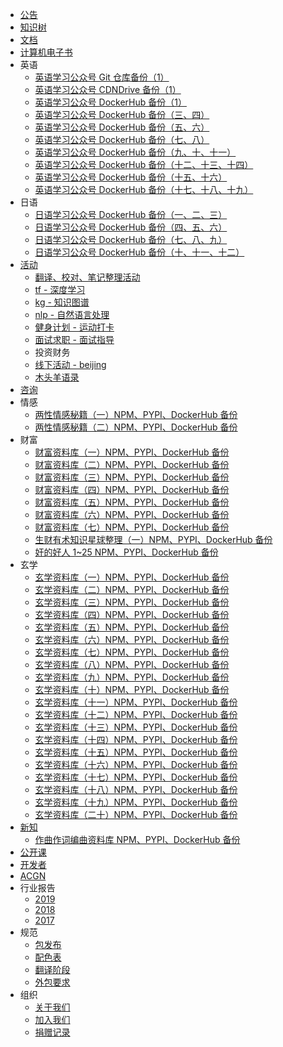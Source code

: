 +   [公告](README.md)
+   [知识树](docs/tree/README.md)
+   [文档](docs/docs/README.md)
+   [计算机电子书](http://it-ebooks.apachecn.org)
+   英语
    +   [英语学习公众号 Git 仓库备份（1）](docs/english/english1.md)
    +   [英语学习公众号 CDNDrive 备份（1）](docs/english/english1-cdndrive.md)
    +   [英语学习公众号 DockerHub 备份（1）](docs/english/english1-dockerhub.md)
    +   [英语学习公众号 DockerHub 备份（三、四）](docs/english/english3-4-dockerhub.md)
    +   [英语学习公众号 DockerHub 备份（五、六）](docs/english/english5-6-dockerhub.md)
    +   [英语学习公众号 DockerHub 备份（七、八）](docs/english/english7-8-dockerhub.md)
    +   [英语学习公众号 DockerHub 备份（九、十、十一）](docs/english/english9-10-11-dockerhub.md)
    +   [英语学习公众号 DockerHub 备份（十二、十三、十四）](docs/english/english12-13-14-dockerhub.md)
    +   [英语学习公众号 DockerHub 备份（十五、十六）](docs/english/english15-16-dockerhub.md)
    +   [英语学习公众号 DockerHub 备份（十七、十八、十九）](docs/english/english17-18-19-dockerhub.md)
+   日语
    +   [日语学习公众号 DockerHub 备份（一、二、三）](docs/japanese/japanese1-2-3-dockerhub.md)
    +   [日语学习公众号 DockerHub 备份（四、五、六）](docs/japanese/japanese4-5-6-dockerhub.md)
    +   [日语学习公众号 DockerHub 备份（七、八、九）](docs/japanese/japanese7-8-9-dockerhub.md)
    +   [日语学习公众号 DockerHub 备份（十、十一、十二）](docs/japanese/japanese10-11-12-dockerhub.md)
+   [活动](docs/activity/README.md)
    +   [翻译、校对、笔记整理活动](docs/activity/docs-activity.md)
    +   [tf - 深度学习](docs/activity/dl-tensorflow.md)
    +   [kg - 知识图谱](docs/activity/kg-learning.md)
    +   [nlp - 自然语言处理](docs/activity/nlp-python-nltk.md)
    +   [健身计划 - 运动打卡](docs/activity/run-exercise.md)
    +   [面试求职 - 面试指导](docs/activity/job-interview.md)
    +   投资财务
    +   [线下活动 - beijing](docs/activity/meet-beijing.md)
    +   [木头羊语录](https://github.com/apachecn/home/issues/187)
+   [咨询](docs/map/README.md)
+   情感
    +   [两性情感秘籍（一）NPM、PYPI、DockerHub 备份](docs/loving/loving-books-part1-dockerhub.md)
    +   [两性情感秘籍（二）NPM、PYPI、DockerHub 备份](docs/loving/loving-books-part2-dockerhub.md)
+   财富
    +   [财富资料库（一）NPM、PYPI、DockerHub 备份](docs/wealth/wealth1-dockerhub.md)
    +   [财富资料库（二）NPM、PYPI、DockerHub 备份](docs/wealth/wealth2-dockerhub.md)
    +   [财富资料库（三）NPM、PYPI、DockerHub 备份](docs/wealth/wealth3-dockerhub.md)
    +   [财富资料库（四）NPM、PYPI、DockerHub 备份](docs/wealth/wealth4-dockerhub.md)
    +   [财富资料库（五）NPM、PYPI、DockerHub 备份](docs/wealth/wealth5-dockerhub.md)
    +   [财富资料库（六）NPM、PYPI、DockerHub 备份](docs/wealth/wealth6-dockerhub.md)
    +   [财富资料库（七）NPM、PYPI、DockerHub 备份](docs/wealth/wealth7-dockerhub.md)
    +   [生财有术知识星球整理（一）NPM、PYPI、DockerHub 备份](docs/wealth/scys1-dockerhub.md)
    +   [奸的好人 1~25 NPM、PYPI、DockerHub 备份](docs/wealth/jiandehaoren-dockerhub.md)
+   玄学
    +   [玄学资料库（一）NPM、PYPI、DockerHub 备份](docs/xuanxue/xuanxue1-dockerhub.md)
    +   [玄学资料库（二）NPM、PYPI、DockerHub 备份](docs/xuanxue/xuanxue2-dockerhub.md)
    +   [玄学资料库（三）NPM、PYPI、DockerHub 备份](docs/xuanxue/xuanxue3-dockerhub.md)
    +   [玄学资料库（四）NPM、PYPI、DockerHub 备份](docs/xuanxue/xuanxue4-dockerhub.md)
    +   [玄学资料库（五）NPM、PYPI、DockerHub 备份](docs/xuanxue/xuanxue5-dockerhub.md)
    +   [玄学资料库（六）NPM、PYPI、DockerHub 备份](docs/xuanxue/xuanxue6-dockerhub.md)
    +   [玄学资料库（七）NPM、PYPI、DockerHub 备份](docs/xuanxue/xuanxue7-dockerhub.md)
    +   [玄学资料库（八）NPM、PYPI、DockerHub 备份](docs/xuanxue/xuanxue8-dockerhub.md)
    +   [玄学资料库（九）NPM、PYPI、DockerHub 备份](docs/xuanxue/xuanxue9-dockerhub.md)
    +   [玄学资料库（十）NPM、PYPI、DockerHub 备份](docs/xuanxue/xuanxue10-dockerhub.md)
    +   [玄学资料库（十一）NPM、PYPI、DockerHub 备份](docs/xuanxue/xuanxue11-dockerhub.md)
    +   [玄学资料库（十二）NPM、PYPI、DockerHub 备份](docs/xuanxue/xuanxue12-dockerhub.md)
    +   [玄学资料库（十三）NPM、PYPI、DockerHub 备份](docs/xuanxue/xuanxue13-dockerhub.md)
    +   [玄学资料库（十四）NPM、PYPI、DockerHub 备份](docs/xuanxue/xuanxue14-dockerhub.md)
    +   [玄学资料库（十五）NPM、PYPI、DockerHub 备份](docs/xuanxue/xuanxue15-dockerhub.md)
    +   [玄学资料库（十六）NPM、PYPI、DockerHub 备份](docs/xuanxue/xuanxue16-dockerhub.md)
    +   [玄学资料库（十七）NPM、PYPI、DockerHub 备份](docs/xuanxue/xuanxue17-dockerhub.md)
    +   [玄学资料库（十八）NPM、PYPI、DockerHub 备份](docs/xuanxue/xuanxue18-dockerhub.md)
    +   [玄学资料库（十九）NPM、PYPI、DockerHub 备份](docs/xuanxue/xuanxue19-dockerhub.md)
    +   [玄学资料库（二十）NPM、PYPI、DockerHub 备份](docs/xuanxue/xuanxue20-dockerhub.md)
+   [新知](docs/general/README.md)
    +   [作曲作词编曲资料库 NPM、PYPI、DockerHub 备份](docs/general/music-dockerhub.md)
+   [公开课](docs/mooc.md)
+   [开发者](docs/dev.md)
+   [ACGN](https://acgn.flygon.net/)
+   行业报告
    +   [2019](docs/report/2019.md)
    +   [2018](docs/report/2018.md)
    +   [2017](docs/report/2017.md)
+   规范
    +   [包发布](docs/spec/pkg.md)
    +   [配色表](docs/spec/color.md)
    +   [翻译阶段](docs/spec/trans-stg.md)
    +   [外包要求](docs/translate/waibao-req.md)
+   组织
    +   [关于我们](docs/about.md)
    +   [加入我们](docs/join.md)
    +   [捐赠记录](docs/donate/README.md)
